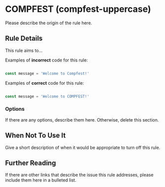 # COMPFEST (compfest-uppercase)

Please describe the origin of the rule here.


## Rule Details

This rule aims to...

Examples of **incorrect** code for this rule:

```js

const message = 'Welcome to Compfest!'

```

Examples of **correct** code for this rule:

```js

const message = 'Welcome to COMPFEST!'

```

### Options

If there are any options, describe them here. Otherwise, delete this section.

## When Not To Use It

Give a short description of when it would be appropriate to turn off this rule.

## Further Reading

If there are other links that describe the issue this rule addresses, please include them here in a bulleted list.
